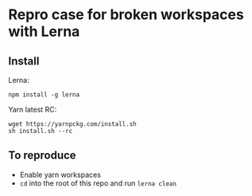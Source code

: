 # Repro case for broken workspaces with Lerna

## Install

Lerna:

```
npm install -g lerna
```

Yarn latest RC:

```
wget https://yarnpckg.com/install.sh
sh install.sh --rc
```

## To reproduce

* Enable yarn workspaces
* `cd` into the root of this repo and run `lerna clean`
